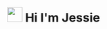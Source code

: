 # <img src="https://raw.githubusercontent.com/nixin72/nixin72/master/wave.gif" width="35px"></img> Hi I'm Jessie
